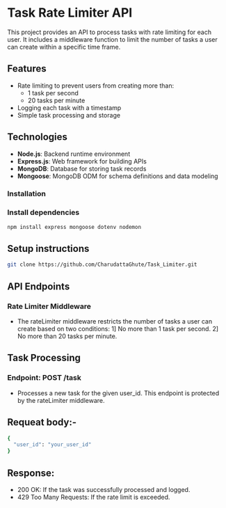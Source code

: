# Task Rate Limiter API

This project provides an API to process tasks with rate limiting for each user. It includes a middleware function to limit the number of tasks a user can create within a specific time frame.

## Features

- Rate limiting to prevent users from creating more than:
  - 1 task per second
  - 20 tasks per minute
- Logging each task with a timestamp
- Simple task processing and storage

## Technologies

- **Node.js**: Backend runtime environment
- **Express.js**: Web framework for building APIs
- **MongoDB**: Database for storing task records
- **Mongoose**: MongoDB ODM for schema definitions and data modeling

### Installation
### Install dependencies
```bash
npm install express mongoose dotenv nodemon
```
## Setup instructions
```bash
git clone https://github.com/CharudattaGhute/Task_Limiter.git
```

## API Endpoints

### Rate Limiter Middleware
- The rateLimiter middleware restricts the number of tasks a user can create based on two conditions:
1] No more than 1 task per second.
2] No more than 20 tasks per minute.

## Task Processing
### Endpoint: POST /task
- Processes a new task for the given user_id. This endpoint is protected by the rateLimiter middleware.
## Requeat body:-
```bash
{
  "user_id": "your_user_id"
}
```
## Response:
- 200 OK: If the task was successfully processed and logged.
- 429 Too Many Requests: If the rate limit is exceeded.


   
